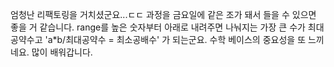 엄청난 리팩토링을 거치셨군요...ㄷㄷ 과정을 금요일에 같은 조가 돼서 들을 수 있으면 좋을 거 같습니다.
range를 높은 숫자부터 아래로 내려주면 나눠지는 가장 큰 수가 최대공약수고
'a*b/최대공약수 = 최소공배수' 가 되는군요.
수학 베이스의 중요성을 또 느끼네요. 많이 배워갑니다.